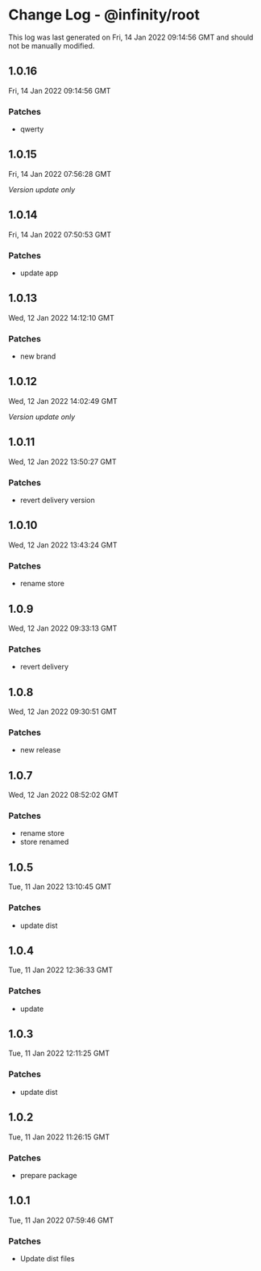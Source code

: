 # Change Log - @infinity/root

This log was last generated on Fri, 14 Jan 2022 09:14:56 GMT and should not be manually modified.

## 1.0.16
Fri, 14 Jan 2022 09:14:56 GMT

### Patches

- qwerty

## 1.0.15
Fri, 14 Jan 2022 07:56:28 GMT

_Version update only_

## 1.0.14
Fri, 14 Jan 2022 07:50:53 GMT

### Patches

- update app

## 1.0.13
Wed, 12 Jan 2022 14:12:10 GMT

### Patches

- new brand

## 1.0.12
Wed, 12 Jan 2022 14:02:49 GMT

_Version update only_

## 1.0.11
Wed, 12 Jan 2022 13:50:27 GMT

### Patches

- revert delivery version

## 1.0.10
Wed, 12 Jan 2022 13:43:24 GMT

### Patches

- rename store

## 1.0.9
Wed, 12 Jan 2022 09:33:13 GMT

### Patches

- revert delivery

## 1.0.8
Wed, 12 Jan 2022 09:30:51 GMT

### Patches

- new release

## 1.0.7
Wed, 12 Jan 2022 08:52:02 GMT

### Patches

- rename store
- store renamed

## 1.0.5
Tue, 11 Jan 2022 13:10:45 GMT

### Patches

- update dist

## 1.0.4
Tue, 11 Jan 2022 12:36:33 GMT

### Patches

- update

## 1.0.3
Tue, 11 Jan 2022 12:11:25 GMT

### Patches

- update dist

## 1.0.2
Tue, 11 Jan 2022 11:26:15 GMT

### Patches

- prepare package

## 1.0.1
Tue, 11 Jan 2022 07:59:46 GMT

### Patches

- Update dist files

